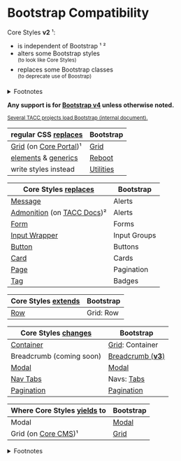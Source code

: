 # Bootstrap Compatibility

Core Styles **v2** ¹:

- is independent of Bootstrap ¹ ²
- alters some Bootstrap styles\
    <sup>(to look like Core Styles)</sup>
- replaces some Bootstrap classes\
    <sup>(to deprecate use of Boostrap)</sup>

<details><summary>Footnotes</summary>

1. [Core Styles v3](https://github.com/TACC/Core-Styles/milestone/1) will support Bootstrap differently.
2. To the best of its authors' knowledge and efforts.

</details>

**Any support is for [Bootstrap v4](https://getbootstrap.com/docs/4.0) unless otherwise noted.**

<sup>[Several TACC projects load Bootstrap (internal document).](https://tacc-main.atlassian.net/wiki/x/khJv)</sup>

| regular CSS <u>replaces</u> | Bootstrap
| - | -
| [Grid](https://developer.mozilla.org/en-US/docs/Learn/CSS/CSS_layout/Grid) (on [Core Portal])¹ | [Grid](https://getbootstrap.com/docs/4.0/layout/grid/)
| [elements](https://github.com/TACC/Core-Styles/tree/v2.14.0/src/lib/_imports/elements) & [generics](https://github.com/TACC/Core-Styles/tree/v2.14.0/src/lib/_imports/elements) | [Reboot](https://getbootstrap.com/docs/4.0/getting-started/introduction/#reboot)
| write styles instead | [Utilities](https://getbootstrap.com/docs/4.0/utilities/borders/)

| Core Styles <u>replaces</u> | Bootstrap
| - | -
| [Message](https://tacc.utexas.edu/static/ui/components/detail/c-message--scope-cms.html) | Alerts
| [Admonition](https://tacc.utexas.edu/static/ui/components/detail/admonition.html) (on [TACC Docs])² | Alerts
| [Form](https://tacc.utexas.edu/static/ui/components/detail/c-form--default.html) | Forms
| [Input Wrapper](https://tacc.utexas.edu/static/ui/components/detail/s-affixed-input-wrapper--prepend-and-append) | Input Groups
| [Button](https://tacc.utexas.edu/static/ui/components/detail/c-button--secondary.html) | Buttons
| [Card](https://tacc.utexas.edu/static/ui/components/detail/c-card--standard.html) | Cards
| [Page](https://github.com/TACC/Core-Styles/blob/v2.14.0/src/lib/_imports/components/c-page.css) | Pagination
| [Tag](https://tacc.utexas.edu/static/ui/components/detail/c-tag.html) | Badges

| Core Styles <u>extends</u> | Bootstrap
| - | -
| [Row](https://github.com/TACC/Core-Styles/blob/v2.14.0/src/lib/_imports/components/bootstrap.row.css) | Grid: Row

| Core Styles <u>changes</u> | Bootstrap
| - | -
| [Container](https://tacc.utexas.edu/static/ui/components/detail/bootstrap--container.html) | [Grid](https://getbootstrap.com/docs/4.0/layout/grid/): Container
| Breadcrumb (coming soon) | [Breadcrumb (**v3**)](https://getbootstrap.com/docs/4.0/components/breadcrumb/)
| [Modal](https://tacc.utexas.edu/static/ui/components/detail/bootstrap--modal.html) | [Modal](https://getbootstrap.com/docs/4.0/components/modal/)
| [Nav Tabs](https://tacc.utexas.edu/static/ui/components/detail/bootstrap--nav-tabs.html) | Navs: [Tabs](https://getbootstrap.com/docs/4.0/components/navs/#tabs)
| [Pagination](https://github.com/TACC/Core-Styles/blob/v2.14.0/src/lib/_imports/components/bootstrap.pagination.css) | [Pagination](https://getbootstrap.com/docs/4.0/components/pagination/)

| Where Core Styles <u>yields</u> to | Bootstrap
| - | -
| Modal | [Modal](https://getbootstrap.com/docs/4.0/components/modal/)
| Grid (on [Core CMS])¹ | [Grid](https://getbootstrap.com/docs/4.0/layout/grid/)

<details><summary>Footnotes</summary>

1. On [Core Portal], use regular CSS Grid, because it is more flexible. On [Core CMS], use Bootstrap Grid, because we use a Django CMS Bootstrap plugin.
2. On [TACC Docs] and Admonitions plugin is available. Core Styles redesigns them to extend its own "Messages" design.

</details>

[Core CMS]: https://github.com/TACC/Core-CMS
[Core Portal]: https://github.com/TACC/Core-Portal
[TACC Docs]: https://github.com/TACC/TACC-Docs
